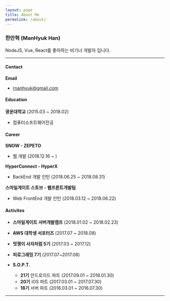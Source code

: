 ```yaml
---
layout: page
title: About Me
permalink: /about/
---
```



### 한만혁 (ManHyuk Han)

NodeJS, Vue, React를 좋아하는 비기너 개발자 입니다.

---

#### Contact
**Email**
  - rnanhyuk@gmail.com


#### Education

**광운대학교** (2015.03 ~ 2018.02)
- 컴퓨터소프트웨어전공

#### Career
**SNOW - ZEPETO**
- 웹 개발 (2018.12.16 ~ )

**HyperConnect - HyperX**
- BackEnd 개발 인턴 (2018.06.25 ~ 2018.08.31)

**스마일게이트 스토브 - 웹프론트개발팀**
- Web FrontEnd 개발 인턴 (2018.03.12 ~ 2018.06.22)

#### Activites

- **스마일게이트 서버개발캠프** (2018.01.02 ~ 2018.02.23)

- **AWS 대학생 서포터즈** (2017.07 ~ 2018.08)

- **멋쟁이 사자처럼 5기** (2017.03 ~ 2017.12)

- **피로그래밍 7기** (2017.07~2017.08)

- **S.O.P.T.**
  - **21기** 안드로이드 파트 (2017.09.01 ~ 2018.01.30)
  - **20기** iOS 파트 (2017.03.01 ~ 2017.07.30)
  - **18기** 서버 파트 (2016.03.01 ~ 2016.07.30)

---
